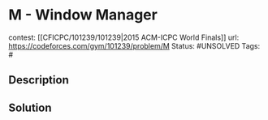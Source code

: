 # M - Window Manager

contest: [[CFICPC/101239/101239|2015 ACM-ICPC World Finals]]
url: https://codeforces.com/gym/101239/problem/M
Status: #UNSOLVED
Tags: #

## Description

## Solution

